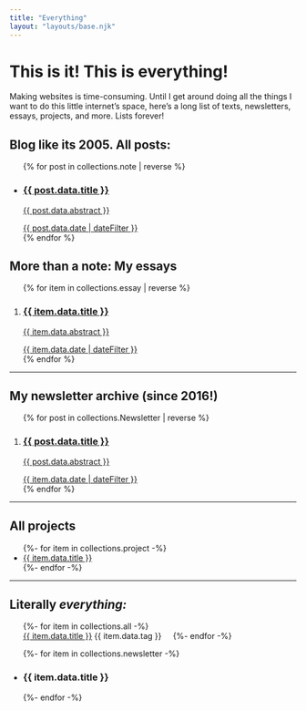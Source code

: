 ```yaml
---
title: "Everything"
layout: "layouts/base.njk"
---
```


<div class="pageheader">
  <h1>This is it! This is everything!</h1>
  <p>Making websites is time-consuming. Until I get around doing all the things I want to do this little internet’s space, here’s a long list of texts, newsletters, essays, projects, and more. Lists forever!</p>
</div>

<section>
  <div class="section-header">
    <h2 class="header--title">Blog like its 2005. All posts:</h2>
  </div>
  <ul>
    {% for post in collections.note | reverse %}
      <li class="post-teaser">
      <a class="post-teaser--link" href="{{ item.url }}">
        <div class="post-teaser--data">
          <div class="post-teaser--title">
            <h3>{{ post.data.title }}</h3>
            <p>{{ post.data.abstract }}</p>
        </div>
          <time class="post-teaser--date">{{ post.data.date | dateFilter }}</time>
        </div>
      </a>
    </li>
    {% endfor %}
  </ul>
</section>

<section>
  <div class="section-header">
    <h2 class="header--title">More than a note: My essays</h2>
  </div>
  <ol>
    {% for item in collections.essay | reverse %}
      <li class="post-teaser">
      <a class="post-teaser--link" href="{{ item.url }}">
        <div class="post-teaser--data">
          <div class="post-teaser--title">
            <h3>{{ item.data.title }}</h3>
            <p>{{ item.data.abstract }}</p>
          </div>
          <time class="post-teaser--date">{{ item.data.date | dateFilter }}</time>
        </div>
      </a>
    </li>
    {% endfor %}
  </ol>
</section>

<hr>

<section>
  <div class="section-header">
    <h2 class="header--title">My newsletter archive (since 2016!)</h2>
  </div>
  <ol>
    {% for post in collections.Newsletter | reverse %}
      <li class="post-teaser">
      <a class="post-teaser--link" href="{{ post.url }}">
        <div class="post-teaser--data">
          <div class="post-teaser--title">
            <h3>{{ post.data.title }}</h3>
            <p>{{ post.data.abstract }}</p>
          </div>
          <time class="post-teaser--date">{{ item.data.date | dateFilter }}</time>
        </div>
      </a>
    </li>
    {% endfor %}
  </ol>
</section>

<hr>

<section>
  <div class="section-header">
    <h2 class="header--title">All projects</h2>
  </div>
  <ul>
    {%- for item in collections.project -%}
      <li><a href="{{ item.url }}">{{ item.data.title }}</a></li>
    {%- endfor -%}
  </ul>
</section>

<hr>

<section>
  <div class="section-header">
    <h2 class="header--title">Literally <em>everything:</em></h2>
  </div>
  <ul>
    {%- for item in collections.all -%}
      <li style="display:inline-block; margin-right: 1rem;"><a href="{{ item.url }}">{{ item.data.title }}</a> {{ item.data.tag }}</li>
    {%- endfor -%}
  </ul>
</section>


<section>
<ul>
    {%- for item in collections.newsletter -%}
    <li style="text-transform:lowercase;">
      <h3>{{ item.data.title }}</h3>
    </li>
    {%- endfor -%}
  </ul>
</section>